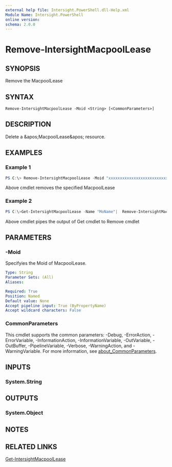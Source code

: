 ```yaml
---
external help file: Intersight.PowerShell.dll-Help.xml
Module Name: Intersight.PowerShell
online version:
schema: 2.0.0
---
```


# Remove-IntersightMacpoolLease

## SYNOPSIS
Remove the MacpoolLease

## SYNTAX

```
Remove-IntersightMacpoolLease -Moid <String> [<CommonParameters>]
```

## DESCRIPTION
Delete a &amp;apos;MacpoolLease&amp;apos; resource.

## EXAMPLES

### Example 1
```powershell
PS C:\> Remove-IntersightMacpoolLease -Moid "xxxxxxxxxxxxxxxxxxxxxxxxxxx"
```
Above cmdlet removes the specified MacpoolLease 

### Example 2
```powershell
PS C:\>Get-IntersightMacpoolLease -Name "MoName"|  Remove-IntersightMacpoolLease
```
Above cmdlet pipes the output of Get cmdlet to Remove cmdlet

## PARAMETERS

### -Moid
Specifyies the Moid of MacpoolLease.

```yaml
Type: String
Parameter Sets: (All)
Aliases:

Required: True
Position: Named
Default value: None
Accept pipeline input: True (ByPropertyName)
Accept wildcard characters: False
```

### CommonParameters
This cmdlet supports the common parameters: -Debug, -ErrorAction, -ErrorVariable, -InformationAction, -InformationVariable, -OutVariable, -OutBuffer, -PipelineVariable, -Verbose, -WarningAction, and -WarningVariable. For more information, see [about_CommonParameters](http://go.microsoft.com/fwlink/?LinkID=113216).

## INPUTS

### System.String

## OUTPUTS

### System.Object
## NOTES

## RELATED LINKS

[Get-IntersightMacpoolLease](./Get-IntersightMacpoolLease.md)

